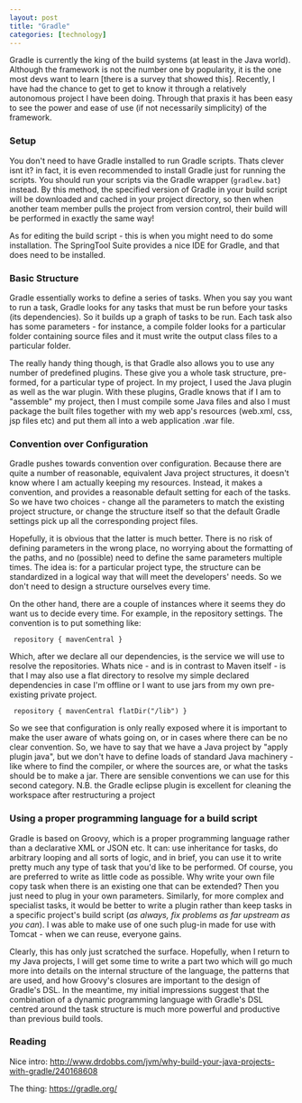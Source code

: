 ```yaml
---
layout: post
title: "Gradle"
categories: [technology]
---
```


Gradle is currently the king of the build systems (at least in the Java world). Although the framework is not the number one by popularity, it is the one most devs want to learn [there is a survey that showed this]. Recently, I have had the chance to get to get to know it through a relatively autonomous project I have been doing. Through that praxis it has been easy to see the power and ease of use (if not necessarily simplicity) of the framework.

### Setup

You don't need to have Gradle installed to run Gradle scripts. Thats clever isnt it? in fact, it is even recommended to install Gradle just for running the scripts. You should run your scripts via the Gradle wrapper (`gradlew.bat`) instead. By this method, the specified version of Gradle in your build script will be downloaded and cached in your project directory, so then when another team member pulls the project from version control, their build will be performed in exactly the same way!  

As for editing the build script - this is when you might need to do some installation. The SpringTool Suite provides a nice IDE for Gradle, and that does need to be installed.

### Basic Structure

Gradle essentially works to define a series of tasks. When you say you want to run a task, Gradle looks for any tasks that must be run before your tasks (its dependencies). So it builds up a graph of tasks to be run. Each task also has some parameters - for instance, a compile folder looks for a particular folder containing source files and it must write the output class files to a particular folder.  

The really handy thing though, is that Gradle also allows you to use any number of predefined plugins. These give you a whole task structure, pre-formed, for a particular type of project. In my project, I used the Java plugin as well as the war plugin. With these plugins, Gradle knows that if I am to "assemble" my project, then I must compile some Java files and also I must package the built files together with my web app's resources (web.xml, css, jsp files etc) and put them all into a web application .war file.

### Convention over Configuration

Gradle pushes towards convention over configuration. Because there are quite a number of reasonable, equivalent Java project structures, it doesn't know where I am actually keeping my resources. Instead, it makes a convention, and provides a reasonable default setting for each of the tasks. So we have two choices - change all the parameters to match the existing project structure, or change the structure itself so that the default Gradle settings pick up all the corresponding project files.  

Hopefully, it is obvious that the latter is much better. There is no risk of defining parameters in the wrong place, no worrying about the formatting of the paths, and no (possible) need to define the same parameters multiple times. The idea is: for a particular project type, the structure can be standardized in a logical way that will meet the developers' needs. So we don't need to design a structure ourselves every time.

On the other hand, there are a couple of instances where it seems they do want us to decide every time. For example, in the repository settings. The convention is to put something like:

``
repository {
     mavenCentral
}``

Which, after we declare all our dependencies, is the service we will use to resolve the repositories. Whats nice - and is in contrast to Maven itself - is that I may also use a flat directory to resolve my simple declared dependencies in case I'm offline or I want to use jars from my own pre-existing private project.

``
repository {
     mavenCentral
     flatDir("/lib")
}``

So we see that configuration is only really exposed where it is important to make the user aware of whats going on, or in cases where there can be no clear convention. So, we have to say that we have a Java project by "apply plugin java", but we don't have to define loads of standard Java machinery - like where to find the compiler, or where the sources are, or what the tasks should be to make a jar. There are sensible conventions we can use for this second category. N.B. the Gradle eclipse plugin is excellent for cleaning the workspace after restructuring a project

### Using a proper programming language for a build script

Gradle is based on Groovy, which is a proper programming language rather than a declarative XML or JSON etc. It can: use inheritance for tasks, do arbitrary looping and all sorts of logic, and in brief, you can use it to write pretty much any type of task that you'd like to be performed. Of course, you are preferred to write as little code as possible. Why write your own file copy task when there is an existing one that can be extended? Then you just need to plug in your own parameters. Similarly, for more complex and specialist tasks, it would be better to write a plugin rather than keep tasks in a specific project's build script (<em>as always, fix problems as far upstream as you can</em>). I was able to make use of one such plug-in made for use with Tomcat - when we can reuse, everyone gains.  

Clearly, this has only just scratched the surface. Hopefully, when I return to my Java projects, I will get some time to write a part two which will go much more into details on the internal structure of the language, the patterns that are used, and how Groovy's closures are important to the design of Gradle's DSL. In the meantime, my initial impressions suggest that the combination of a dynamic programming language with Gradle's DSL centred around the task structure is much more powerful and productive than previous build tools.  

### Reading

Nice intro: http://www.drdobbs.com/jvm/why-build-your-java-projects-with-gradle/240168608

The thing: https://gradle.org/
